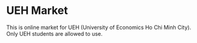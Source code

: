 # UEH Market
This is online market for UEH (University of Economics Ho Chi Minh City).
Only UEH students are allowed to use.

